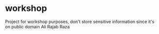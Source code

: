 # workshop
Project for workshop purposes, don't store sensitive information since it's on public domain
Ali Rajab Raza